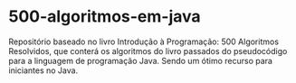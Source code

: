 # 500-algoritmos-em-java

Repositório baseado no livro Introdução à Programação: 500 Algoritmos Resolvidos, que conterá os algoritmos do livro passados do pseudocódigo para a linguagem de programação Java. Sendo um ótimo recurso para iniciantes no Java.
